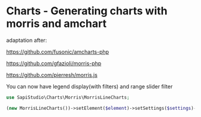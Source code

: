 # Charts -  Generating charts with morris and amchart
adaptation after:

  https://github.com/fusonic/amcharts-php
  
  https://github.com/gfazioli/morris-php
  
  https://github.com/pierresh/morris.js

You can now have legend display(with filters) and range slider filter
```php
use SapiStudio\Charts\Morris\MorrisLineCharts;

(new MorrisLineCharts())->setElement($element)->setSettings($settings)->setXkey('date')->resize(true)->displayLegend()->displayRangeSlider()->setData($jsondata)->drawJsChart();
```
